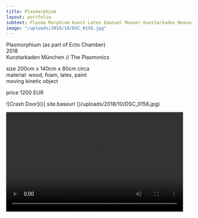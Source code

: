 ```yaml
---
title: Plasmorphium
layout: portfolio
subtext: Plasma Morphium Kunst Latex Emanuel Mooner Kunstarkaden Neonart neonkunst München
image: "/uploads/2018/10/DSC_0156.jpg"
---
```


Plasmorphium (as part of Ecto Chamber)  
2018  
Kunstarkaden München // The Plasmonics

size 200cm x 140cm x 80cm circa  
material: wood, foam, latex, paint  
moving kinetic object

price 1200 EUR

![Crash Door]({{ site.baseurl }}/uploads/2018/10/DSC_0156.jpg)

<video class="wp-video-shortcode" id="video-1062-1" width="480" height="270" preload="metadata" controls="controls"><source type="video/mp4" src="https://www.emanuelmooner.com/wp-content/uploads/2018/10/plasmonics2.m4v?_=1">[https://www.emanuelmooner.com/wp-content/uploads/2018/10/plasmonics2.m4v](https://www.emanuelmooner.com/wp-content/uploads/2018/10/plasmonics2.m4v)</video>